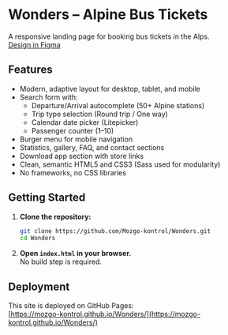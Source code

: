 # Wonders – Alpine Bus Tickets

A responsive landing page for booking bus tickets in the Alps.  
[Design in Figma](https://www.figma.com/design/Qq0LN905byLasCfNboVzU2/Module-1-Wonders--Share-?node-id=0-1)

## Features

- Modern, adaptive layout for desktop, tablet, and mobile
- Search form with:
  - Departure/Arrival autocomplete (50+ Alpine stations)
  - Trip type selection (Round trip / One way)
  - Calendar date picker (Litepicker)
  - Passenger counter (1–10)
- Burger menu for mobile navigation
- Statistics, gallery, FAQ, and contact sections
- Download app section with store links
- Clean, semantic HTML5 and CSS3 (Sass used for modularity)
- No frameworks, no CSS libraries

## Getting Started

1. **Clone the repository:**
   ```sh
   git clone https://github.com/Mozgo-kontrol/Wonders.git
   cd Wonders

2. **Open `index.html` in your browser.**  
   No build step is required.

## Deployment
This site is deployed on GitHub Pages:  
[https://mozgo-kontrol.github.io/Wonders/](https://mozgo-kontrol.github.io/Wonders/)
